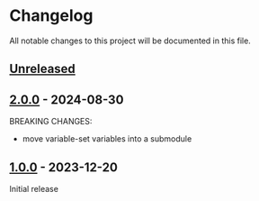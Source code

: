 # Changelog

All notable changes to this project will be documented in this file.

## [Unreleased]

## [2.0.0] - 2024-08-30

BREAKING CHANGES:
* move variable-set variables into a submodule

## [1.0.0] - 2023-12-20

Initial release

[Unreleased]: https://github.com/nephosolutions/terraform-tfe-variable-set/compare/v2.0.0...HEAD
[2.0.0]: https://github.com/nephosolutions/terraform-tfe-variable-set/releases/tag/v2.0.0
[1.0.0]: https://github.com/nephosolutions/terraform-tfe-variable-set/releases/tag/v1.0.0
